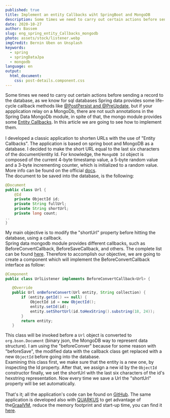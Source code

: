 ```yaml
---
published: true
title: Implement an entity Callbacks wiht SpringBoot and MongoDB
description: Some times we need to carry out certain actions before sending a record to the database, as we know for sql databases Spring data provides some life-cycle callback methods like @PostPersist..
date: 2020-10-27
author: Bassem
slug: eng_spring_entity_Callbacks_mongodb
photo: assets/stock/listener.webp
imgCredit: Bernin Uben on Unsplash
keywords:
  - spring
  - springDataJpa
  - mongodb
language: en
output:
  html_document:
    css: post-details.component.css
---
```

Some times we need to carry out certain actions before sending a record to the database, as we know for sql databases Spring data provides some life-cycle callback methods like [@PostPersist and @PreUpdate](https://solocoding.dev/blog/eng_spring_entity_listener_SpringBoot_SpringDataJpa), but if your appplication relay on a MongoDb, there are not such annotations in the Spring Data MongoDb module, in spite of that, the mongo module provides some [Entity Callbacks](https://docs.spring.io/spring-data/mongodb/docs/3.0.4.RELEASE/reference/html/#entity-callbacks). In this article we are going to see how to implement them. 
<br>
<br>
I developed a classic application to shorten URLs with the use of "Entity Callbacks". The application is based on spring boot and MongoDB as a database. I decided to make the short URL equal to the last six characters of the document/entity Id. For knowledge, the `MongoDB Id` object is composed of the current 4-byte timestamp value, a 5-byte random value and a 3-byte incrementing counter, which is initialized to a random value. More info can be found on the official [docs](https://docs.mongodb.com/manual/reference/method/ObjectId/).
<br>
The document to be saved into the database, is the following:
```java
@Document
public class Url {
    @Id
    private ObjectId id;
    private String fullUrl;
    private String shortUrl;
    private long count;
..
}
```
My main objective is to modify the "shortUrl" property before hitting the database, using a callback.
<br>
Spring data mongodb module provides different callbacks, such as BeforeConvertCallback, BeforeSaveCallback, and others. The complete list can be found [here](https://docs.spring.io/spring-data/mongodb/docs/3.0.4.RELEASE/reference/html/#mongo.entity-callbacks).
 Therefore to accomplish our objective, we are going to create a component which will implement the BeforeConvertCallback interface as follow:
 ```java
 @Component
public class UrlListener implements BeforeConvertCallback<Url> {

    @Override
    public Url onBeforeConvert(Url entity, String collection) {
        if (entity.getId() == null) {
            ObjectId id = new ObjectId();
            entity.setId(id);
            entity.setShortUrl(id.toHexString().substring(18, 24));
        }
        return entity;
    }
 ```
This class will be invoked before a `Url` object is converted to `org.bson.Document` (binary json, the MongoDB way to represent data structure). I am using the "beforeConver" because for some reason with "beforeSave", the modified data with the callback class get replaced with a new `ObjectId` before going into the database.
 <br>
Examining this class first, we make sure that the entity is a new one, by inspecting the Id property. After that, we assign a new id by the `ObjectId` constructor finally, we set the shortUrl with the last six characters of the id's hexstring representation. Now every time we save a Url the "shortUrl" property will be set automatically.
 <br>
 <br>
That's it; all the application's code can be found on [GitHub](https://github.com/s0l0c0ding/shorter-url/blob/master/src/main/java/dev/solocoding/shorterurl/config/UrlListener.java).
The same application is developed also with [QUARKUS](https://quarkus.io/) to get advantage of the[GraalVM](https://www.graalvm.org/), reduce the memory footprint and start-up time, you can find it [here](https://github.com/s0l0c0ding/shorter-url-quarkus).